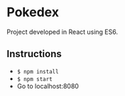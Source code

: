 # Pokedex
Project developed in React using ES6.

## Instructions
- `$ npm install`
- `$ npm start`
- Go to localhost:8080
